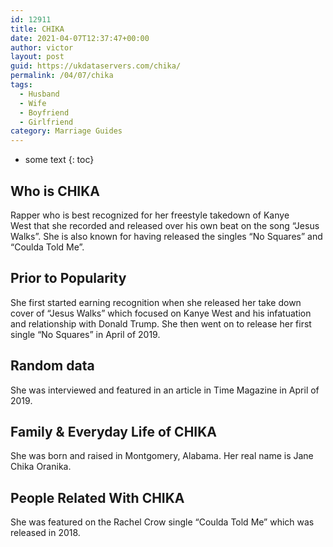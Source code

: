 ```yaml
---
id: 12911
title: CHIKA
date: 2021-04-07T12:37:47+00:00
author: victor
layout: post
guid: https://ukdataservers.com/chika/
permalink: /04/07/chika
tags:
  - Husband
  - Wife
  - Boyfriend
  - Girlfriend
category: Marriage Guides
---
```


* some text
{: toc}


## Who is CHIKA



Rapper who is best recognized for her freestyle takedown of Kanye West that she recorded and released over his own beat on the song &#8220;Jesus Walks&#8221;. She is also known for having released the singles &#8220;No Squares&#8221; and &#8220;Coulda Told Me&#8221;. 

                
                
                
## Prior to Popularity



She first started earning recognition when she released her take down cover of &#8220;Jesus Walks&#8221; which focused on Kanye West and his infatuation and relationship with Donald Trump. She then went on to release her first single &#8220;No Squares&#8221; in April of 2019. 

                
                
                
## Random data



She was interviewed and featured in an article in Time Magazine in April of 2019. 

                
                
                
## Family & Everyday Life of CHIKA



She was born and raised in Montgomery, Alabama. Her real name is Jane Chika Oranika.

                
                
                
## People Related With CHIKA



She was featured on the Rachel Crow single &#8220;Coulda Told Me&#8221; which was released in 2018. 

                
              
            
          
          
          